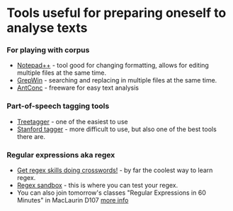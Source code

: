 
# Tools useful for preparing oneself to analyse texts
### For playing with corpus
* [Notepad++](https://notepad-plus-plus.org/) - tool good for changing formatting, allows for editing multiple files at the same time.  
* [GrepWin](https://tools.stefankueng.com/grepWin.html) - searching and replacing in multiple files at the same time.
* [AntConc](http://www.laurenceanthony.net/software.html) - freeware for easy text analysis
### Part-of-speech tagging tools
* [Treetagger](http://www.cis.uni-muenchen.de/~schmid/tools/TreeTagger/) - one of the easiest to use
* [Stanford tagger](https://nlp.stanford.edu/software/tagger.html) - more difficult to use, but also one of the best tools there are. 
### Regular expressions aka regex
* [Get regex skills doing crosswords!](https://regexcrossword.com/) - by far the coolest way to learn regex.  
* [Regex sandbox](https://regex101.com/) - this is where you can test your regex.  
* You can also join tomorrow's classes "Regular Expressions in 60 Minutes" in MacLaurin D107 [more info](https://docs.google.com/document/d/1fZzti2j-_zAbaGnepYBDgYPLqADp1dYmqo1fFJ5CCrU/edit)
